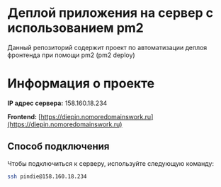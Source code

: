 # Деплой приложения на сервер с использованием pm2

Данный репозиторий содержит проект по автоматизации деплоя фронтенда при помощи pm2 (pm2 deploy)

# Информация о проекте

**IP адрес сервера:** 158.160.18.234

**Frontend:** [https://diepin.nomoredomainswork.ru](https://diepin.nomoredomainswork.ru)

## Способ подключения

Чтобы подключиться к серверу, используйте следующую команду:
```bash
ssh pindie@158.160.18.234
